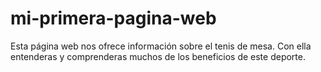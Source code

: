 # mi-primera-pagina-web
Esta página web nos ofrece información sobre el tenis de mesa. Con ella entenderas y comprenderas muchos de los beneficios de este deporte.
